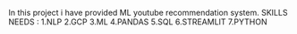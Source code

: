 In this project i have provided ML youtube recommendation system.
SKILLS NEEDS :
1.NLP 2.GCP 3.ML 4.PANDAS 5.SQL 6.STREAMLIT 7.PYTHON

